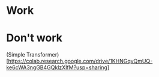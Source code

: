 # Work

# Don't work
(Simple Transformer)[https://colab.research.google.com/drive/1KHNGqvQmUQ-ke6cWA3ngGB4GQklzXIfM?usp=sharing]
